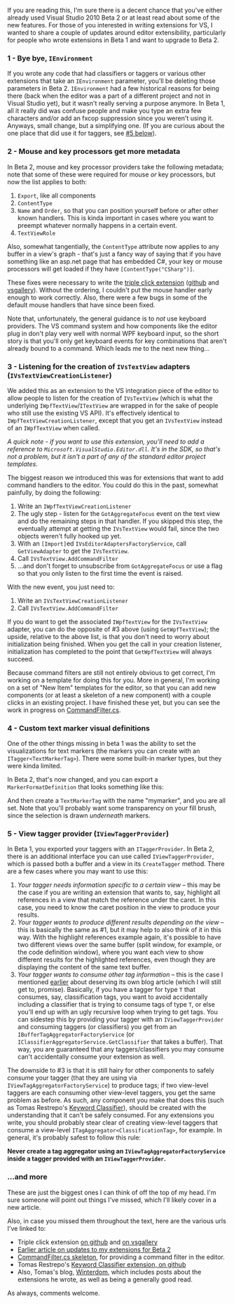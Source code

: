 <!-- What's new for extenders in Beta 2? -->

If you are reading this, I'm sure there is a decent chance that you've either already used Visual Studio 2010 Beta 2 or at least read about some of the new features.  For those of you interested in writing extensions for VS, I wanted to share a couple of updates around editor extensibility, particularly for people who wrote extensions in Beta 1 and want to upgrade to Beta 2.

### 1 - Bye bye, `IEnvironment`
If you wrote any code that had classifiers or taggers or various other extensions that take an `IEnvironment` parameter, you'll be deleting those parameters in Beta 2. `IEnvironment` had a few historical reasons for being there (back when the editor was a part of a different project and not in Visual Studio yet), but it wasn't really serving a purpose anymore.  In Beta 1, all it really did was confuse people and make you type an extra few characters and/or add an fxcop suppression since you weren't using it. Anyways, small change, but a simplifying one.  (If you are curious about the one place that did use it for taggers, see [#5 below](#viewtagger)).

### 2 - Mouse and key processors get more metadata
In Beta 2, mouse and key processor providers take the following metadata; note that some of these were required for mouse *or* key processors, but now the list applies to both:

  1. `Export`, like all components
  1. `ContentType` 
  1. `Name` and `Order`, so that you can position yourself before or after other known handlers.  This is kinda important in cases where you want to preempt whatever normally happens in a certain event.
  1. `TextViewRole`

Also, somewhat tangentially, the `ContentType` attribute now applies to any buffer in a view's graph - that's just a fancy way of saying that if you have something like an asp.net page that has embedded C#, your key or mouse processors will get loaded if they have `[ContentType("CSharp")]`.

These fixes were necessary to write the [triple click extension][tripleclick] ([github][tcgithub] and [vsgallery][tcvsgallery]).  Without the ordering, I couldn't put the mouse handler early enough to work correctly.  Also, there were a few bugs in some of the default mouse handlers that have since been fixed.

Note that, unfortunately, the general guidance is to *not* use keyboard providers.  The VS command system and how components like the editor plug in don't play very well with normal WPF keyboard input, so the short story is that you'll only get keyboard events for key combinations that aren't already bound to a command.  Which leads me to the next new thing...

### 3 - Listening for the creation of `IVsTextView` adapters (`IVsTextViewCreationListener`)

We added this as an extension to the VS integration piece of the editor to allow people to listen for the creation of `IVsTextView` (which is what the underlying `IWpfTextView`/`ITextView` are wrapped in for the sake of people who still use the existing VS API).  It's effectively identical to `IWpfTextViewCreationListener`, except that you get an `IVsTextView` instead of an `IWpfTextView` when called.

*A quick note - if you want to use this extension, you'll need to add a reference to `Microsoft.VisualStudio.Editor.dll`.  It's in the SDK, so that's not a problem, but it isn't a part of any of the standard editor project templates.*

The biggest reason we introduced this was for extensions that want to add command handlers to the editor.  You could do this in the past, somewhat painfully, by doing the following:

  1. Write an `IWpfTextViewCreationListener`
  1. The ugly step - listen for the `GotAggregateFocus` event on the text view and do the remaining steps in that handler.  If you skipped this step, the eventually attempt at getting the `IVsTextView` would fail, since the two objects weren't fully hooked up yet.
  1. With an `[Import]`ed `IVsEditorAdaptersFactoryService`, call `GetViewAdapter` to get the `IVsTextView`.
  1. Call `IVsTextView.AddCommandFilter`
  1. ...and don't forget to unsubscribe from `GotAggregateFocus` or use a flag so that you only listen to the first time the event is raised.

With the new event, you just need to:

  1. Write an `IVsTextViewCreationListener`
  1. Call `IVsTextView.AddCommandFilter`

If you do want to get the associated `IWpfTextView` for the `IVsTextView` adapter, you can do the opposite of #3 above (using `GetWpfTextView`); the upside, relative to the above list, is that you don't need to worry about initialization being finished.  When you get the call in your creation listener, initialization has completed to the point that `GetWpfTextView` will always succeed.

Because command filters are still not entirely obvious to get correct, I'm working on a template for doing this for you.  More in general, I'm working on a set of "New Item" templates for the editor, so that you can add new components (or at least a skeleton of a new component) with a couple clicks in an existing project.  I have finished these yet, but you can see the work in progress on [CommandFilter.cs][commandfilter].

### 4 - Custom text marker visual definitions

One of the other things missing in beta 1 was the ability to set the visualizations for text markers (the markers you can create with an `ITagger<TextMarkerTag>`).  There were some built-in marker types, but they were kinda limited.

In Beta 2, that's now changed, and you can export a `MarkerFormatDefinition` that looks something like this:

<script src="http://gist.github.com/222177.js"></script>

And then create a `TextMarkerTag` with the name "mymarker", and you are all set.  Note that you'll probably want some transparency on your fill brush, since the selection is drawn *underneath* markers.

<a id="viewtagger"></a>
### 5 - View tagger provider (`IViewTaggerProvider`)

In Beta 1, you exported your taggers with an `ITaggerProvider`.  In Beta 2, there is an additional interface you can use called `IViewTaggerProvider`, which is passed both a buffer and a view in its `CreateTagger` method.  There are a few cases where you may want to use this:

 1. *Your tagger needs information specific to a certain view* &ndash; this may be the case if you are writing an extension that wants to, say, highlight all references in a view that match the reference under the caret.  In this case, you need to know the caret position in the view to produce your results.
 1. *Your tagger wants to produce different results depending on the view* &ndash; this is basically the same as #1, but it may help to also think of it in this way.  With the highlight references example again, it's possible to have two different views over the same buffer (split window, for example, or the code definition window), where you want each view to show different results for the highlighted references, even though they are displaying the content of the same text buffer.
 1. *Your tagger wants to consume other tag information* &ndash; this is the case I mentioned [earlier][beta2updates] about deserving its own blog article (which I will still get to, promise).  Basically, if you have a tagger for type `T` that consumes, say, classification tags, you want to avoid accidentally including a classifier that is trying to consume tags of type `T`, or else you'll end up with an ugly recursive loop when trying to get tags.  You can sidestep this by providing your tagger with an `IViewTaggerProvider` and consuming taggers (or classifiers) you get from an `IBufferTagAggregatorFactoryService` (or `IClassifierAggregatorService.GetClassifier` that takes a buffer).  That way, you are guaranteed that any taggers/classifiers you may consume can't accidentally consume your extension as well.

The downside to #3 is that it is still hairy for other components to safely consume your tagger (that they are using via `IViewTagAggregatorFactoryService`) to produce tags; if two view-level taggers are each consuming other view-level taggers, you get the same problem as before.  As such, any component you make that does this (such as Tomas Restrepo's [Keyword Classifier][keywordclassifier]), should be created with the understanding that it can't be safely consumed.  For any extensions you write, you should probably stear clear of creating view-level taggers that consume a view-level `ITagAggregator<ClassificationTag>`, for example.  In general, it's probably safest to follow this rule:

**Never create a tag aggregator using an `IViewTagAggregatorFactoryService` inside a tagger provided with an `IViewTaggerProvider`.**


### ...and more
These are just the biggest ones I can think of off the top of my head.  I'm sure someone will point out things I've missed, which I'll likely cover in a new article.

Also, in case you missed them throughout the text, here are the various urls I've linked to:

* Triple click extension [on github][tcgithub] and [on vsgallery][tcvsgallery]
* [Earlier article on updates to my extensions for Beta 2][beta2updates]
* [CommandFilter.cs skeleton][commandfilter], for providing a command filter in the editor.
* Tomas Restrepo's [Keyword Classifier extension, on github][keywordclassifier]
* Also, Tomas's blog, [Winterdom][], which includes posts about the extensions he wrote, as well as being a generally good read.

As always, comments welcome.

 [tripleclick]:http://blogs.msdn.com/noahric/archive/2009/10/19/beta-2.aspx
 [tcgithub]:http://github.com/NoahRic/TripleClick
 [tcvsgallery]:http://visualstudiogallery.msdn.microsoft.com/en-us/2bbdc70c-32f7-4b69-8cff-d8190cae0cc7
 [beta2updates]:http://blogs.msdn.com/noahric/archive/2009/10/20/updated-extensions-for-beta-2.aspx
 [commandfilter]:http://github.com/NoahRic/EditorItemTemplates/blob/master/CommandFilter.cs
 [keywordclassifier]:http://github.com/tomasr/KeywordClassifier
 [Winterdom]:http://winterdom.com/
